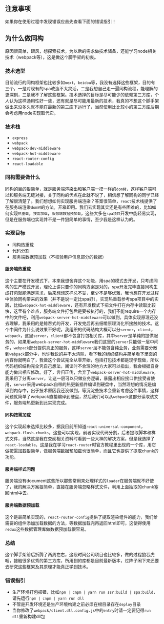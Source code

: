 
## 注意事项

如果你在使用过程中发现错误应首先查看下面的错误指引！


## 为什么做同构

原因很简单，跟风，想探索技术，为以后的需求做技术储备，还能学习node相关技术（webpack等），这是做这个脚手架的初衷。

### 技术选型

目前流行的同构框架也比较多如`next`，`beidou`等，我没有选择这些框架，目的有三个，一是对现有的spa改造不太灵活，二是我想自己走一遍同构流程，能理解的更深刻，三是我不了解这些框架。技术选择的目标是尽可能少的依赖第三方库，个人认为这样通用性好一些，还有就是尽可能用最新的技术，我真的不想这个脚手架做出来没多久就不能在最新的第三库下运行了，当然使用比比较小的第三方库后期会考虑用node实现取代它。

### 技术栈
- `express`
- `webpack`
- `webpack-dev-middleware`
- `webpack-hot-middleware`
- `react-router-config`
- `react-loadable`

### 同构需要做什么

同构的目的狠简单，就是服务端渲染出和客户端一摸一样的`dom树`，这样客户端可以和服务端无缝对接，关于同构的优点在此就不说了，相信想了解同构的同学已经了解很清楚了。我们想想如何实现服务端渲染？答案很简单，`react`技术栈提供了在服务端渲染`dom树`的方法，开箱即用。我们去实现其实还是有些困难的，比如如何实现`热重载`，`按需加载`，`服务端数据预加载`，这些大多在`spa项目`开发中能轻易实现，但是在服务端也实现并不是一件狠简单的事情，至少我是这样认为的。


### 实现目标

- 同构热重载
- 代码分割
- 服务端数据预加载（不校验用户信息部分的数据）


#### 服务端热重载

这个主要在开发模式下，本来我想舍弃这个功能，用spa的模式去开发，只考虑同构的生产模式开发，理论上讲只要你的同构方案是对的，spa开发完毕直接同构生成打包就能满足需求，后来想想这样总不妥，至少不是够优雅，我也想在开发过程中体验同构带来的效果（并不是说一定比spa好），实现热重载参考spa项目中的实践，比如`webpack-hot-middleware`，还有开发模式下把文件打在内存中读取比较快，这里有个难点，服务端文件打包后是要被执行的，我们不能require一个内存中的文件吧，利用`webpack-server-hot-middleware`可以做到，具体实现原理还没去理解，我采用的是鲸吞式的开发，开发完后再去细嚼原理消化所接触的技术。这个中间件为什么说效果不好呢，我组织的代码结构大概可以分`server`，`client`，`webpack`，这里`server`，`client`都不包含打包相关库，其中`server`是单纯的提供服务的，如果用`webpack-server-hot-middleware`我们这里的`server`只能做一层中间件，`webpack`部分提供真正的服务，这样`server`层不能包含纯业务，业务需要分散到`webpack`部分中，也许我说的并不太清除，看下我的组织结构并简单看下里面的内容你就明白了，我做这个尝试完全从零开始，包括打包技术都是现学现做，所以代码组织结构完全凭自己想法，阅读时不合理的地方大家可以指出，我会根据自身能力做出相应修改。好了，言归正传，舍弃了`webpack-server-hot-middleware`，我采用了分离`server`，让这一层可以只做业务逻辑，暴露出相应接口供接受者使用，`server`采用webpack自带的热更新插件编译到硬盘中，当然理想的情况是编译到内存中，出于技术原因我还没做到，等沉淀些技术会重新考虑这件事情，这样问题就简单了webpack直接编译到硬盘，然后我们可以从`webpack`这部分读取该文件，服务端热更新到此实现完成。

#### 同构按需加载

这个实现起来选择比较多，据我目前所知道`react-universal-component`，`webpack-flush-chunks`，这些可以实现，前者实现代码分割，后者提取脚本和样式文件，当然这是我在查阅相关资料时看到一些大神的解决方案，但是我选择了`react-loadable`，这是我在学习`react-router`时官方教程里出现的一个库，用它做按需加载狠简单，做服务端数据预加载也很简单，而且它也提供了提取chunk的功能。

#### 服务端样式问题


服务端没有document这些所以那些常用来处理样式的`loader`在服务端就不好使了，我的解决方案狠简单，直接在服务端忽略样式文件，利用上面抽取的chunk塞回html中去。


#### 服务端数据预加载

这个是最简单实现的，`react-router-config`提供了提取渲染组件的能力，我们给需要的组件添加加载数据的方法，等数据加载完再返回html即可，这使得使用`redux`这些数据管理库做数据预加载很容易。


### 总结

这个脚手架前后折腾了两周左右，这段时间公司项目也比较多，做的过程狼吞虎咽，接触很多优秀的第三方库，所用到的库都是目前最新版本，过阵子闲下来还要去研究这些框架及其原理才能真正学到技术。


### 错误指引

- 生产环境打包报错，比如`npm | cnpm | yarn run ssr:build | spa:build`，请先运行`npm | cnpm | yarn run dll`
- 不管是开发环境还是生产环境构建之前必须在根目录存在`deploy`目录
- 当你修改了`webpack/client.dll.config.js`中的`entry`时请一定要记得`run dll`重新构建dll包